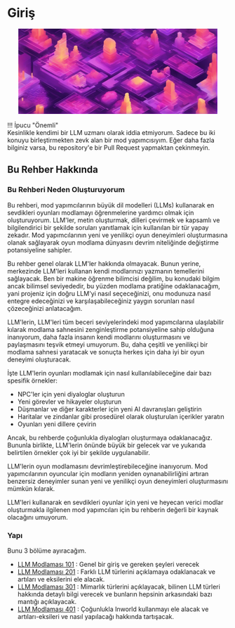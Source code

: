 # Giriş  
  
<div style="text-align:center; overflow:hidden; max-height:400px;">  
  <img src="../resource/images/genimg4.jpeg" alt="Kapak Resmi" style="width:90%; height:auto; object-fit:cover; object-position:center;">  
</div>  
  
  
!!! İpucu "Önemli"  
    Kesinlikle kendimi bir LLM uzmanı olarak iddia etmiyorum. Sadece bu iki konuyu birleştirmekten zevk alan bir mod yapımcısıyım. Eğer daha fazla bilginiz varsa, bu repository'e bir Pull Request yapmaktan çekinmeyin.  
  
## Bu Rehber Hakkında  
  
### Bu Rehberi Neden Oluşturuyorum  
  
Bu rehberi, mod yapımcılarının büyük dil modelleri (LLMs) kullanarak en sevdikleri oyunları modlamayı öğrenmelerine yardımcı olmak için oluşturuyorum. LLM'ler, metin oluşturmak, dilleri çevirmek ve kapsamlı ve bilgilendirici bir şekilde soruları yanıtlamak için kullanılan bir tür yapay zekadır. Mod yapımcılarının yeni ve yenilikçi oyun deneyimleri oluşturmasına olanak sağlayarak oyun modlama dünyasını devrim niteliğinde değiştirme potansiyeline sahipler.  
  
Bu rehber genel olarak LLM'ler hakkında olmayacak. Bunun yerine, merkezinde LLM'leri kullanan kendi modlarınızı yazmanın temellerini sağlayacak. Ben bir makine öğrenme bilimcisi değilim, bu konudaki bilgim ancak bilimsel seviyededir, bu yüzden modlama pratiğine odaklanacağım, yani projeniz için doğru LLM'yi nasıl seçeceğinizi, onu modunuza nasıl entegre edeceğinizi ve karşılaşabileceğiniz yaygın sorunları nasıl çözeceğinizi anlatacağım.  
  
LLM'lerin, LLM'leri tüm beceri seviyelerindeki mod yapımcılarına ulaşılabilir kılarak modlama sahnesini zenginleştirme potansiyeline sahip olduğuna inanıyorum, daha fazla insanın kendi modlarını oluşturmasını ve paylaşmasını teşvik etmeyi umuyorum. Bu, daha çeşitli ve yenilikçi bir modlama sahnesi yaratacak ve sonuçta herkes için daha iyi bir oyun deneyimi oluşturacak.  
  
İşte LLM'lerin oyunları modlamak için nasıl kullanılabileceğine dair bazı spesifik örnekler:  
  
* NPC'ler için yeni diyaloglar oluşturun  
* Yeni görevler ve hikayeler oluşturun  
* Düşmanlar ve diğer karakterler için yeni AI davranışları geliştirin  
* Haritalar ve zindanlar gibi prosedürel olarak oluşturulan içerikler yaratın  
* Oyunları yeni dillere çevirin  
  
Ancak, bu rehberde çoğunlukla diyalogları oluşturmaya odaklanacağız. Bununla birlikte, LLM'lerin önünde büyük bir gelecek var ve yukarıda belirtilen örnekler çok iyi bir şekilde uygulanabilir.  
  
LLM'lerin oyun modlamasını devrimleştirebileceğine inanıyorum. Mod yapımcılarının oyuncular için modların yeniden oynanabilirliğini artıran benzersiz deneyimler sunan yeni ve yenilikçi oyun deneyimleri oluşturmasını mümkün kılarak.  
  
LLM'leri kullanarak en sevdikleri oyunlar için yeni ve heyecan verici modlar oluşturmakla ilgilenen mod yapımcıları için bu rehberin değerli bir kaynak olacağını umuyorum.  
  
### Yapı  
  
Bunu 3 bölüme ayıracağım.  
  
* [LLM Modlaması 101](https://bloctheworker.github.io/llm-modding-guide/tr/101) : Genel bir giriş ve gereken şeyleri verecek  
* [LLM Modlaması 201](https://bloctheworker.github.io/llm-modding-guide/tr/201) : Farklı LLM türlerini açıklamaya odaklanacak ve artıları ve eksilerini ele alacak.  
* [LLM Modlaması 301](https://bloctheworker.github.io/llm-modding-guide/tr/301) : Mimarlık türlerini açıklayacak, bilinen LLM türleri hakkında detaylı bilgi verecek ve bunların hepsinin arkasındaki bazı mantığı açıklayacak.  
* [LLM Modlaması 401](https://bloctheworker.github.io/llm-modding-guide/tr/401) : Çoğunlukla Inworld kullanmayı ele alacak ve artıları-eksileri ve nasıl yapılacağı hakkında tartışacak.  
